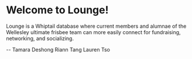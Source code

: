 # Welcome to Lounge!

Lounge is a Whiptail database where current members and alumnae of the Wellesley ultimate frisbee team can more easily connect 
for fundraising, networking, and socializing.

--
Tamara Deshong
Riann Tang
Lauren Tso
